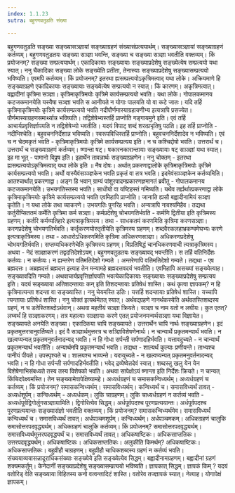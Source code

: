 ```yaml
---
index: 1.1.23
sutra: बहुगणवतुडति संख्या

---
```

बहुगणवतुडति सङ्ख्या सङ्ख्यासञ्ज्ञायां सङ्ख्याग्रहणं संख्यासंप्रत्ययार्थम्। सङ्ख्यासञ्ज्ञायां सङ्ख्याग्रहणं कर्तव्यम्। बहुगणवतुडतयः सङ्ख्या सञ्ज्ञा भवन्ति, सङ्ख्या च सङ्ख्या सञ्ज्ञा भवतीति वक्तव्यम्। किं प्रयोजनम्? सङ्ख्या सम्प्रत्ययार्थम्। एकादिकायाः सङ्ख्यायाः सङ्ख्याप्रदेशेषु सङ्ख्येत्येष सम्प्रत्ययो यथा स्यात्। ननु चैकादिका सङ्ख्या लोके सङ्ख्येति प्रतीता, तेनास्याः सङ्ख्याप्रदेशेषु सङ्ख्यासम्प्रत्ययो भविष्यति। एवमपि कर्तव्यम्। किं प्रयोजनम्? इतरथा ह्यसम्प्रत्ययोऽकृत्रिमत्वाद् यथा लोके। अक्रियमाणे हि सङ्ख्याग्रहणे एकादिकायाः सङ्ख्यायाः सङ्ख्येत्येष सम्प्रत्ययो न स्यात्। किं कारणम्। अकृत्रिमत्वात्। वह्वादीनां कृत्रिमा सञ्ज्ञा। कृत्रिमाकृत्रिमयोः कृत्रिमे कार्यसम्प्रत्ययो भवति। यथा लोके। गोपालकमानय कटजकमानयेति यस्यैषा सञ्ज्ञा भवति स आनीयते न योगाः पालयति यो वा कटे जातः। यदि तर्हि कृत्रिमाकृत्रिमयोः कृत्रिमे कार्यसम्प्रत्ययो भवति नदीपौर्णमास्याग्रहायणीभ्य इत्यत्रापि प्रसज्येत। पौर्णमास्याग्रहणसमार्थ्यान्न भविष्यति। तद्विशेषेभ्यस्तर्हि प्राप्नोति गङ्गायमुने इति। एवं तर्हि आचार्यप्रवृत्तिर्ज्ञापयति न तद्विशेषेभ्यो भवतीति। यदयं विपाट् शब्दं शरत्प्रभृतिषु पठति। इह तर्हि प्राप्नोति -  नदीभिश्चेति। बहुवचननिर्देशान्न भविष्यति। स्वरूपविधिस्तर्हि प्राप्नोति। बहुवचननिर्देशादेव न भविष्यति। एवं च न चेदमकृतं भवति -  कृत्रिमाकृत्रिमयोः कृत्रिमे कार्यसम्प्रत्यय इति। न च कश्चिद्दोषो भवति। उत्तरार्थं च। उत्तरार्थं च सङ्ख्याग्रहणं कर्तव्यम्। ष्णान्ता षट्। षकारनकारान्तायाः सङ्ख्यायाः षट् सञ्ञ्ज्ञां यथा स्यात्। इह मा भूत् -  पामानो विप्रुष इति। इहार्थेन तावन्नार्थः सङ्ख्याग्रहणेन। ननु चोक्तम्  - इतरथा ह्यसम्प्रत्ययोऽकृत्रिमत्वाद् यथा लोके इति ॥ नैष दोषः। अर्थात् प्रकरणाद्वालोके कृत्रिमाकृत्रिमयोः कृत्रिमे कार्यसम्प्रत्ययो भवति। अर्थो वास्यैवंसञ्ञ्ज्ञकेन भवति प्रकृतं वा तत्र भवति। इदमेवंसञ्ञ्ज्ञकेन कर्तव्यमिति। आतश्चार्थात् प्रकरणाद्वा। अङ्ग हि भवान् ग्राम्यं पांशुरपादमप्रकारणज्ञमागतं ब्रवीतु -  गोपालकमानय कटजकमानयेति। उभयगतिस्तस्य भवति। साधीयो वा यष्टिहस्तं गमिष्यति। यथैव तर्ह्यर्थात्प्रकरणाद्वा लोके कृत्रिमाकृत्रिमयोः कृत्रिमे कार्यसम्प्रत्ययो भवति एवमिहापि प्राप्नोति। जानाति ह्यसौ बह्वादीनामियं सञ्ज्ञा कृतेति। न यथा लोके तथा व्याकरणे। उभयगतिः पुनरिह भवति। अन्यत्रापि नावश्यमिहैव। तद्यथा कर्तुरीप्सिततमं कर्मेति कृत्रिमा कर्म सञ्ज्ञा। कर्मप्रदेशेषु चोभयगतिर्भवति -  कर्मणि द्वितीया इति कृत्रिमस्य ग्रहणम्। कर्तरि कर्मव्यतिहारे इत्यत्राकृत्रिमस्य। तथा -  साधकतमं करणमिति कृत्रिमा करणसञ्ज्ञा। करणप्रदेशेषु चोभयगतिर्भवति। कर्तृकरणयोस्तृतीयेति कृत्रिमस्य ग्रहणम्। शब्दवैरकलहाभ्रकण्वमेघभ्यः करणे इत्यत्राकृत्रिमस्य। तथा -  आधारोऽधिकरणमिति कृत्रिमा अधिकरणसञ्ज्ञा। अधिकरणप्रदेशेषु चोभयगतिर्भवति। सप्तम्यधिकरणेचेति कृत्रिमस्य ग्रहणम्। विप्रतिषिद्धं चानधिकरणवाची त्यत्राकृत्रिमस्य। अथवा -  नेदं सञ्ज्ञाकरणं तद्वदतिदेशोऽयम्। बहुगणवतुडतयः सङ्ख्यावद् भवन्तीति। स तर्हि वतिनिर्देशः कर्तव्यः। न कर्तव्यः। न ह्यन्तरेण वतिमतिदेशो गम्यते । अन्तरेणापि वतिमतिदेशो गम्यते। तद्यथा -  एष ब्रह्मदत्तः। अब्रह्मदत्तं ब्रह्मदत्त इत्याह तेन मन्यामहे ब्रह्मदत्तवदयं भवतीति। एवमिहापि असख्यां सङ्ख्येत्याह। सङ्ख्यावदिति गम्यते। अथवाचार्यप्रवृत्तिर्ज्ञापयति भवत्येकादिकायाः सङ्ख्यायाः सङ्ख्याप्रदेशेषु सम्प्रत्यय इति। यदयं सङ्ख्याया अतिशदन्तायाः कन् इति तिशदन्तायाः प्रतिषेधं शास्ति। कथं कृत्वा ज्ञापकम्? न हि कृत्रिमात्यन्ता शदन्ता वा सङ्ख्यास्ति। ननु चेयमस्ति डतिः। यत्तर्हि शदन्तायाः प्रतिषेधं शास्ति। यच्चापि त्यन्तायाः प्रतिषेधं शास्ति। ननु चोक्तं इत्यर्थमेतत् स्यात्। अर्थवद्ग्रहणे नानर्थकस्येति अर्थवतस्तिशब्दस्य ग्रहणं, न च डतेस्तिशब्दोऽर्थवान्। अथवा महतीयं सञ्ज्ञा क्रियते। सञ्ज्ञा च नाम यतो न लघीयः। कुत एतत्? लघ्वर्थं हि सञ्ज्ञाकरणम्। तत्र महात्याः सञ्ज्ञायाः करणे एतत् प्रयोजनमन्वर्थसञ्ज्ञा यथा विज्ञायेत। सङ्ख्यायते अनयेति सङ्ख्या। एकादिकया चापि सङ्ख्यायते। उत्तरार्थेन चापि नार्थः सङ्ख्याग्रहणेन। इदं प्रकृतमुत्तरत्रानुवर्तिष्यते। इदं वै सञ्ज्ञार्थमुत्तरत्र च सञ्ज्ञिविशेषणेनार्थः। न चान्यार्थे प्रकृतमन्यार्थं भवति। न खल्वप्यन्यत् प्रकृतमनुवर्तनादन्यद् भवति। न हि गोधा सर्पन्ती सर्पणादहिर्भवति। यत्तावदुच्यते -  न चान्यार्थं प्रकृतमन्यार्थं भवतीति। अन्यार्थमपि प्रकृतमन्यार्थं भवति। तद्यथा -  शाल्यर्थं कुल्याः प्रणीयन्ते। ताभ्यश्च पानीयं पीयते। उपस्पृश्यते च। शालयश्च भाव्यन्ते। यदप्युच्यते -  न खल्वप्यन्यत् प्रकृतमनुवर्तनादन्यद् भवति। न हि गोधा सर्पन्ती सर्पणादहिर्भवतीति। भवेद् द्रव्येष्वेतदेवं स्यात्। शब्दस्तु खलु येन येन विशेषेणाभिसंबध्यते तस्य तस्य विशेषको भवति। अथवा सापेक्षोऽयं ष्णान्ता इति निर्देशः क्रियते। न चान्यत् किंचिदपेक्ष्यमस्ति। तेन सङ्ख्यामेवापेक्षिष्यामहे। अध्यर्धग्रहणं च समासकन्विध्यर्थम्। अध्यर्धग्रहणं च कर्तव्यम्। किं प्रयोजनम्? समासकन्विध्यर्थम्। समासविध्यर्थम्। कन्विध्यर्थं च। समासविध्यर्थं तावत् -  अध्यर्धशूर्पम्। कन्विध्यर्थम् -  अध्यर्धकम्। लुकि चाग्रहणम्। लुकि चाध्यर्धग्रहणं न कर्तव्यं भवति -  अध्यर्धपूर्वद्विगोर्लुगसञ्ज्ञायामिति। द्विगोरित्येव सिद्धम्। अर्धपूर्वपदश्च पूरणप्रत्ययान्तः। अर्धपूर्वपदश्च पूरणप्रत्ययान्तः सङ्ख्यासंज्ञो भवतीति वक्तव्यम्। किं प्रयोजनम्? समासकन्विध्यर्थमेव। समासविध्यर्थं कन्विध्यर्थं च। समासविध्यर्थं तावत्। अर्धपञ्चमशूर्पम्। कन्विध्यर्थम्। अर्धपञ्चमकम्। अधिकग्रहणं चालुकि समासोत्तरपदवृद्ध्यर्थम्। अधिकग्रहणं चालुकि कर्तव्यम्। किं प्रयोजनम्? समासोत्तरपदवृद्ध्यर्थम्। समासविध्यर्थमुत्तरपदवृद्ध्यर्थं च। समासविध्यर्थं तावत्। अधिकषाष्टिकः। अधिकसाप्ततिकः। उत्तरपदवृद्ध्यर्थम्। अधिकषाष्टिकः। अधिकसाप्ततिकः। अलुकीति किमर्थम्? अधिकषाष्टिकः। अधिकसाप्ततिकः। बहुव्रीहौ चाग्रहणम्। बहुव्रीहौ चाधिकशब्दस्य ग्रहणं न कर्तव्यं भवति। संख्ययाव्ययासन्नादूराधिकसंख्याः सङ्ख्येये इति सङ्ख्येत्येव सिद्धम्। बह्वादीनामग्रहणम्। बह्वादीनां ग्रहणं शक्यमकर्तुम्। केनेदानीं सङ्ख्याप्रदेशेषु सङ्ख्यासम्प्रत्ययो भविष्यति। ज्ञापकात् सिद्धम्। ज्ञापकं किम् ? यदयं वतोरिड् वेति सङ्ख्याया विहितस्य कनो वत्वन्तादिटं शास्ति। वतोरेव तज्ज्ञापकं स्यात्। नेत्याह। योगापेक्षं ज्ञापकम्।